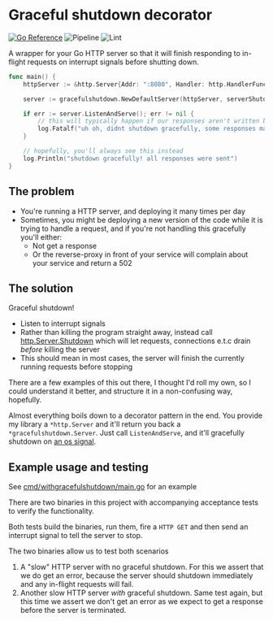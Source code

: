# Graceful shutdown decorator
[![Go Reference](https://pkg.go.dev/badge/github.com/quii/go-graceful-shutdown.svg)](https://pkg.go.dev/github.com/quii/go-graceful-shutdown)
![Pipeline](https://github.com/quii/go-graceful-shutdown/actions/workflows/pipeline.yaml/badge.svg)
![Lint](https://github.com/quii/go-graceful-shutdown/actions/workflows/golang-ci-lint.yaml/badge.svg)

A wrapper for your Go HTTP server so that it will finish responding to in-flight requests on interrupt signals before shutting down.

```go
func main() {
	httpServer := &http.Server{Addr: ":8080", Handler: http.HandlerFunc(myHandler)}

	server := gracefulshutdown.NewDefaultServer(httpServer, serverShutdownTimeout)

	if err := server.ListenAndServe(); err != nil {
		// this will typically happen if our responses aren't written before the ctx deadline, not much can be done
		log.Fatalf("uh oh, didnt shutdown gracefully, some responses may have been lost %v", err)
	}

	// hopefully, you'll always see this instead
	log.Println("shutdown gracefully! all responses were sent")
}
```

## The problem

- You're running a HTTP server, and deploying it many times per day
- Sometimes, you might be deploying a new version of the code while it is trying to handle a request, and if you're not handling this gracefully you'll either:
  - Not get a response
  - Or the reverse-proxy in front of your service will complain about your service and return a 502

## The solution

Graceful shutdown! 

- Listen to interrupt signals
- Rather than killing the program straight away, instead call [http.Server.Shutdown](https://pkg.go.dev/net/http#Server.Shutdown) which will let requests, connections e.t.c drain _before_ killing the server
- This should mean in most cases, the server will finish the currently running requests before stopping

There are a few examples of this out there, I thought I'd roll my own, so I could understand it better, and structure it in a non-confusing way, hopefully.

Almost everything boils down to a decorator pattern in the end. You provide my library a `*http.Server` and it'll return you back a `*gracefulshutdown.Server`. Just call `ListenAndServe`, and it'll gracefully shutdown on [an os signal](https://github.com/quii/go-graceful-shutdown/blob/main/signal.go#L11).

## Example usage and testing

See [cmd/withgracefulshutdown/main.go](https://github.com/quii/go-graceful-shutdown/blob/main/cmd/withgracefulshutdown/main.go) for an example

There are two binaries in this project with accompanying acceptance tests to verify the functionality. 

Both tests build the binaries, run them, fire a `HTTP GET` and then send an interrupt signal to tell the server to stop.

The two binaries allow us to test both scenarios

1. A "slow" HTTP server with no graceful shutdown. For this we assert that we do get an error, because the server should shutdown immediately and any in-flight requests will fail.
2. Another slow HTTP server _with_ graceful shutdown. Same test again, but this time we assert we don't get an error as we expect to get a response before the server is terminated.